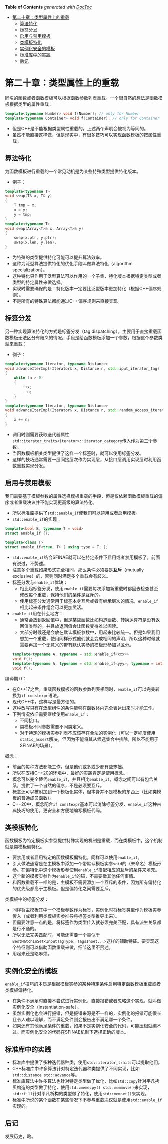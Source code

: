 <!-- START doctoc generated TOC please keep comment here to allow auto update -->
<!-- DON'T EDIT THIS SECTION, INSTEAD RE-RUN doctoc TO UPDATE -->
**Table of Contents**  *generated with [DocToc](https://github.com/thlorenz/doctoc)*

- [第二十章：类型属性上的重载](#%E7%AC%AC%E4%BA%8C%E5%8D%81%E7%AB%A0%E7%B1%BB%E5%9E%8B%E5%B1%9E%E6%80%A7%E4%B8%8A%E7%9A%84%E9%87%8D%E8%BD%BD)
  - [算法特化](#%E7%AE%97%E6%B3%95%E7%89%B9%E5%8C%96)
  - [标签分发](#%E6%A0%87%E7%AD%BE%E5%88%86%E5%8F%91)
  - [启用与禁用模板](#%E5%90%AF%E7%94%A8%E4%B8%8E%E7%A6%81%E7%94%A8%E6%A8%A1%E6%9D%BF)
  - [类模板特化](#%E7%B1%BB%E6%A8%A1%E6%9D%BF%E7%89%B9%E5%8C%96)
  - [实例化安全的模板](#%E5%AE%9E%E4%BE%8B%E5%8C%96%E5%AE%89%E5%85%A8%E7%9A%84%E6%A8%A1%E6%9D%BF)
  - [标准库中的实践](#%E6%A0%87%E5%87%86%E5%BA%93%E4%B8%AD%E7%9A%84%E5%AE%9E%E8%B7%B5)
  - [后记](#%E5%90%8E%E8%AE%B0)

<!-- END doctoc generated TOC please keep comment here to allow auto update -->

# 第二十章：类型属性上的重载

同名的函数或者函数模板可以根据函数参数列表重载。一个很自然的想法是函数模板根据类型的属性重载：
```C++
template<typename Number> void f(Number); // only for Number
template<typename Container> void f(Container); // only for Container
```
- 但是C++是不能根据类型属性重载的，上述两个声明会被视为等同的。
- 虽然不能直接这样做，但是现实中，有很多技巧可以实现函数模板的按属性重载。

## 算法特化

为函数模板进行重载的一个常见动机是为某些特殊类型提供特化版本。
- 例子：
```C++
template<typename T>
void swap(T& x, T& y)
{
    T tmp = x;
    x = y;
    y = tmp;
}
template<typename T>
void swap(Array<T>& x, Array<T>& y)
{
    swap(x.ptr, y.ptr);
    swap(x.len, y.len);
}
```
- 为特殊的类型提供特化可能可以提升算法效率。
- 这种为泛型算法提供特化的优化手段叫做算法特化（algorithm specialization）。
- 这种特化只作用于泛型算法可以作用的一个子集，特化版本根据特定类型或者类型的特定属性来做选择。
- 实现时需要确保的是：特化版本一定要比泛型版本更加特化（根据C++偏序规则）。
- 不是所有的特殊算法都能通过C++偏序规则来直接实现。

## 标签分发

另一种实现算法特化的方式是标签分发（tag dispatching），主要用于直接重载函数模板无法区分有歧义的情况。手段是给函数模板添加一个参数，根据这个参数类型来重载：
- 例子：
```C++
template<typename Iterator, typename Distance>
void advanceIterImpl(Iterator& x, Distance n, std::iput_iterator_tag)
{
    while (n > 0)
    {
        ++x;
        --n;
    }
}
template<typename Iterator, typename Distance>
void advanceIterImpl(Iterator& x, Distance n, std::random_access_iterator_tag)
{
    x += n;
}
```
- 调用时则需要获取迭代器属性`std::iterator_traits<Iterator>::iterator_category`传入作为第三个参数。
- 当函数模板相关类型提供了这样一个标签时，就可以使用标签分发。
- 这样的技巧通常需要一层间接层次作为实现层，从接口层调用实现层时利用函数重载实现分发。

## 启用与禁用模板

我们需要基于模板参数的属性选择模板重载的手段，但是仅依赖函数模板重载的偏序或者重载决议并不能实现更高级的算法特化。
- 所以标准库提供了`std::enable_if`使我们可以禁用或者启用模板。
- `std::enable_if`的实现：
```C++
template<bool B, typename T = void>
struct enable_if {};
 
template<class T>
struct enable_if<true, T> { using type = T; };
```
- `std::enable_if`结合SFINAE就可以在特定条件下启用或者禁用模板了，前面有说过，不赘述。
- 注意多个重载如果形式完全相同，那么条件必须要是**互斥**（mutually exclusive）的，否则同时满足多个重载会有歧义。
- 标签分发与`enable_if`优缺：
    - 相比起标签分发，使用`enable_if`需要每次添加新重载时都回去检查甚至修改每个重载，保持他们的条件是互斥的。
    - 使用标签分发通常用于标签本身互斥或者有继承层次的情况，`enable_if`相比起来条件组合可以更加灵活。
- `enable_if`用在什么地方：
    - 通常会放到返回值中，但是某些函数比如构造函数、转换运算符是没有返回值类型的。并且放返回值会让函数变得难以阅读。
    - 大部分时候还是会放在默认模板参数中，用起来比较统一。但是如果我们想加一个重载，使用同样形式他们就会变成相同的声明，所以这种时候就需要再加一个无意义的带有默认实参的模板形参加以区分。
    ```C++
    template<typename A, typename = std::enable_if<xxx>>
    void f();
    template<typename A, typename = std::enable_if<yyy>, typename = int/*extra necessary dummy parameter to distinguish*/>
    void f();
    ```

编译期`if`：
- 在C++17之后，重载函数模板的函数参数列表相同时，`enable_if`可以完美转换为`if constexpr`语法。
- 现代C++中，这样写是最方便的。
- 这种改写只有在泛型组件的条件能够在函数体内完全表达出来时才能工作。
- 下列情况依旧需要继续使用`enable_if`：
    - 不同接口。
    - 类模板不同参数需要不同类定义。
    - 对于特定的模板实参列表不应该存在合法的实例化（可以一定程度使用`static_assert`解决，但因为不能将其从候选集合中排除，所以不能用于SFINAE的场景）。

概念：
- 前面的每种方法都能工作，但是他们或多或少都有些笨拙。
- 所以在支持C++20的环境中，最好的实践肯定是使用概念。
- 概念可以完全替代`enable_if`，并且相比`enable_if`，概念之间可以有包含关系，提供了一个自然的偏序，不是必须要互斥。
- 概念还可以被附加到一个模板化实体，但本身并不是模板的东西上（比如类模板的普通成员函数）。
- C++20中，概念配合`if constexpr`基本可以消除标签分发、`enable_if`这种古典技巧的使用。更安全和方便地编写模板代码。

## 类模板特化

函数模板为特定模板实参型提供特殊实现的机制是重载，而在类模板中，这个机制就是类模板偏特化。
- 要禁用或者启用特定的函数模板偏特化，同样可以使用`enable_if`。
- 引入做法通常是在主模板中添加一个带默认模板实参`void`的（未命名）模板形参。在偏特化中这个模板形参使用`enable_if`搭配相应的互斥的条件来填充。
- 这个新的模板实参作为`enable_if`的锚，不需要做其他任何事情。
- 和函数重载不一样的是，主模板不需要添加一个互斥的条件，因为所有偏特化的优先级都高于主模板。但是偏特化之间需要互斥。

类模板中的标签分发：
- 同样将主模板其中一个模板参数作为标签，实例化时将标签类型作为模板实参传入（或者利用类模板实参推导将标签类型推导出来）。
- 但需要注意一点的是，将标签作为类型传入就必须完美匹配，具有派生关系都是行不通的。
- 所以无法完美匹配时，可能还需要一个类似于`BestMatchInSet<InputTagType, TagsInSet...>`这样的辅助特征。要实现这个特征则可以借助函数重载来做，细节这里不赘述。
- 用起来还是略麻烦。

## 实例化安全的模板

`enable_if`技巧的本质是根据模板实参的某种特定条件启用特定函数模板重载或者类模板偏特化。
- 在条件不满足时直接不尝试进行实例化，直接报错或者忽略这个实现，就叫做实例化安全（instantiation-safe）。
- 虽然实例化也会进行报错，但是报错来源是不一样的，实例化的报错可能很长且令人难以理解，而不满足条件则会报告出不满足哪一个条件。
- 如果还有其他满足条件的重载，如果不是实例化安全的代码，可能压根就编不过。而实例化安全的代码在SFINAE机制下选择正确的版本。

## 标准库中的实践

- 标准库中提供了多种迭代器种类，使用`std::iterator_traits`可以提取他们。
- C++标准库中许多算法针对特定迭代器种类提供了不同实现，比如`std::distance std::advance`等。
- 标准库算法中许多算法也针对特定类型做了优化，比如`std::copy`针对平凡拷贝构造的类型做了特化，使用`std::memecpy() std::memmove()`来实现，`std::fill`针对平凡析构的类型做了特化，使用`std::memset()`来实现。
- 标准中所说的某个函数在某些情况下不参与重载决议就是使用`std::enable_if`实现的。

## 后记

发展历史，略。
